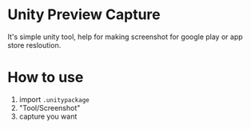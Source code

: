# Unity Preview Capture
It's simple unity tool, help for making screenshot for google play or app store resloution.

# How to use
1. import `.unitypackage`
2. "Tool/Screenshot"
3. capture you want
